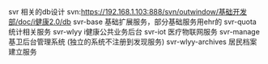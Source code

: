svr 相关的db设计
    svn:https://192.168.1.103:888/svn/outwindow/基础开发部/doc/i健康2.0/db
    svr-base 基础扩展服务，部分基础服务用ehr的
    svr-quota 统计相关服务
    svr-wlyy i健康公共业务后台
    svr-iot 医疗物联网服务
    svr-manage 基卫后台管理系统   (独立的系统不注册到发现服务)
    svr-wlyy-archives 居民档案建立服务